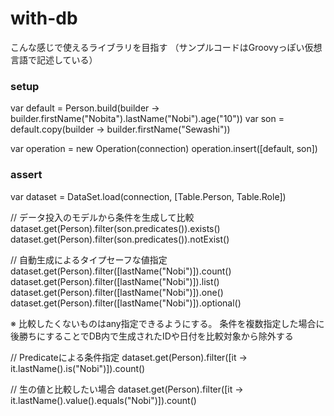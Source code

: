 # with-db

こんな感じで使えるライブラリを目指す
（サンプルコードはGroovyっぽい仮想言語で記述している）

### setup

var default = Person.build(builder -> builder.firstName("Nobita").lastName("Nobi").age("10"))
var son = default.copy(builder -> builder.firstName("Sewashi"))

var operation = new Operation(connection)
operation.insert([default, son])

### assert

var dataset = DataSet.load(connection, [Table.Person, Table.Role])

// データ投入のモデルから条件を生成して比較
dataset.get(Person).filter(son.predicates()).exists()
dataset.get(Person).filter(son.predicates()).notExist()

// 自動生成によるタイプセーフな値指定
dataset.get(Person).filter([lastName("Nobi")]).count()
dataset.get(Person).filter([lastName("Nobi")]).list()
dataset.get(Person).filter([lastName("Nobi")]).one()
dataset.get(Person).filter([lastName("Nobi")]).optional()

※ 比較したくないものはany指定できるようにする。
条件を複数指定した場合に後勝ちにすることでDB内で生成されたIDや日付を比較対象から除外する


// Predicateによる条件指定
dataset.get(Person).filter([it -> it.lastName().is("Nobi")]).count()

// 生の値と比較したい場合
dataset.get(Person).filter([it -> it.lastName().value().equals("Nobi")]).count()

